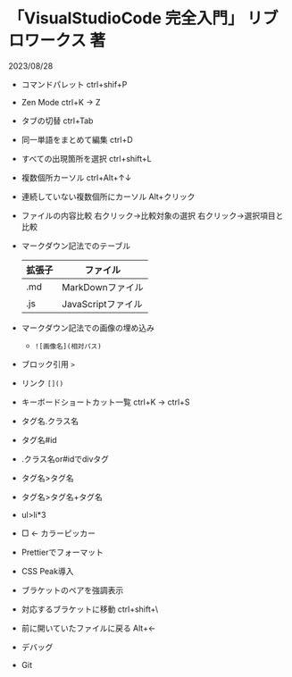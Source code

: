 # 「VisualStudioCode 完全入門」 リブロワークス 著

2023/08/28

- コマンドパレット  ctrl+shif+P
- Zen Mode  ctrl+K -> Z
- タブの切替  ctrl+Tab
- 同一単語をまとめて編集  ctrl+D
- すべての出現箇所を選択  ctrl+shift+L
- 複数個所カーソル  ctrl+Alt+↑↓
- 連続していない複数個所にカーソル  Alt+クリック
- ファイルの内容比較  右クリック->比較対象の選択 右クリック->選択項目と比較
- マークダウン記法でのテーブル

  | 拡張子 | ファイル           |
  | ------ | ------------------ |
  | .md    | MarkDownファイル   |
  | .js    | JavaScriptファイル |
- マークダウン記法での画像の埋め込み
  - ``` ![画像名](相対パス) ```
- ブロック引用  ``` > ```
- リンク  ``` []() ```
- キーボードショートカット一覧  ctrl+K -> ctrl+S

- タグ名.クラス名
- タグ名#id
- .クラス名or#idでdivタグ
- タグ名>タグ名
- タグ名>タグ名+タグ名
- ul>li*3
- □ <- カラーピッカー
- Prettierでフォーマット
- CSS Peak導入
- ブラケットのペアを強調表示
- 対応するブラケットに移動  ctrl+shift+\
- 前に開いていたファイルに戻る Alt+<-

- デバッグ
- Git
